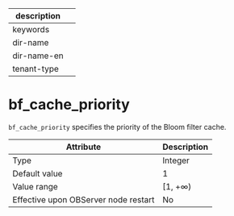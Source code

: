 | description ||
|---|---|
| keywords ||
| dir-name ||
| dir-name-en ||
| tenant-type ||

bf_cache_priority
======================================

`bf_cache_priority` specifies the priority of the Bloom filter cache.


| **Attribute** | **Description** |
|------------------|----------|
| Type | Integer |
| Default value | 1 |
| Value range | \[1, +∞) |
| Effective upon OBServer node restart | No |




